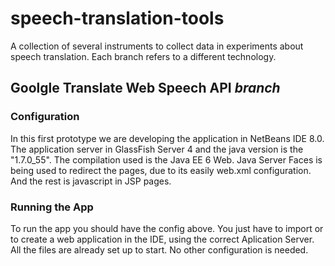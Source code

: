 speech-translation-tools
========================

A collection of several instruments to collect data in experiments about speech translation. Each branch refers to a different technology.

## Goolgle Translate Web Speech API *branch*

### Configuration
In this first prototype we are developing the application in NetBeans IDE 8.0. The application server in GlassFish Server 4 and the java version is the "1.7.0_55". The compilation used is the Java EE 6 Web.
Java Server Faces is being used to redirect the pages, due to its easily web.xml configuration. And the rest is javascript in JSP pages.

### Running the App
To run the app you should have the config above. You just have to import or to create a web application in the IDE, using the correct Aplication Server. All the files are already set up to start. No other configuration is needed.
